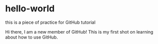 # hello-world

this is a piece of practice for GitHub tutorial

Hi there, I am a new member of GitHub! This is my first shot on learning about how to use GitHub.
